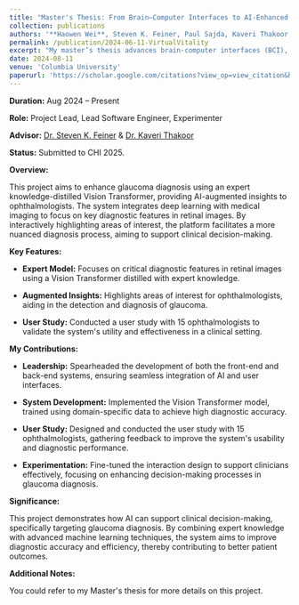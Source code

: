 ```yaml
---
title: "Master's Thesis: From Brain–Computer Interfaces to AI-Enhanced Diagnostics: Developing Cutting-Edge Tools for Medical and Interactive Technologies"
collection: publications
authors: '**Haowen Wei**, Steven K. Feiner, Paul Sajda, Kaveri Thakoor'
permalink: /publication/2024-06-11-VirtualVitality
excerpt: "My master’s thesis advances brain-computer interfaces (BCI), human-computer interaction (HCI), and extended reality (XR) through three key projects. First, PhysioLabXR, an open-source Python platform, enables real-time, multi-modal BCI and XR experiments, streamlining data processing, visualization, and machine learning. Second, our work on Interactively Assisting Glaucoma Diagnosis employs deep learning to support clinical decision-making, aiming to introduce an AI-based diagnostic tool to CHI 2025. Lastly, the In Search for an Intuitive and Efficient Text-Entry in Mixed Reality project explores innovative text-entry methods in mixed reality for enhanced user interaction. Together, these projects push the boundaries of HCI and BCI research."
date: 2024-08-11
venue: 'Columbia University'
paperurl: 'https://scholar.google.com/citations?view_op=view_citation&hl=en&user=phrai3MAAAAJ&citation_for_view=phrai3MAAAAJ:Y0pCki6q_DkC'
---
```




**Duration:** Aug 2024 – Present  

**Role:** Project Lead, Lead Software Engineer, Experimenter  

**Advisor:** [Dr. Steven K. Feiner](https://www.engineering.columbia.edu/faculty/steven-feiner) & [Dr. Kaveri Thakoor](https://www.vagelos.columbia.edu/profile/kaveri-thakoor-phd)



**Status:** Submitted to CHI 2025.




**Overview:**  

This project aims to enhance glaucoma diagnosis using an expert knowledge-distilled Vision Transformer, providing AI-augmented insights to ophthalmologists. The system integrates deep learning with medical imaging to focus on key diagnostic features in retinal images. By interactively highlighting areas of interest, the platform facilitates a more nuanced diagnosis process, aiming to support clinical decision-making.






**Key Features:**

- **Expert Model:** Focuses on critical diagnostic features in retinal images using a Vision Transformer distilled with expert knowledge.

- **Augmented Insights:** Highlights areas of interest for ophthalmologists, aiding in the detection and diagnosis of glaucoma.

- **User Study:** Conducted a user study with 15 ophthalmologists to validate the system's utility and effectiveness in a clinical setting.


**My Contributions:**

- **Leadership:** Spearheaded the development of both the front-end and back-end systems, ensuring seamless integration of AI and user interfaces.

- **System Development:** Implemented the Vision Transformer model, trained using domain-specific data to achieve high diagnostic accuracy.

- **User Study:** Designed and conducted the user study with 15 ophthalmologists, gathering feedback to improve the system's usability and diagnostic performance.

- **Experimentation:** Fine-tuned the interaction design to support clinicians effectively, focusing on enhancing decision-making processes in glaucoma diagnosis.


**Significance:**  

This project demonstrates how AI can support clinical decision-making, specifically targeting glaucoma diagnosis. By combining expert knowledge with advanced machine learning techniques, the system aims to improve diagnostic accuracy and efficiency, thereby contributing to better patient outcomes.




**Additional Notes:**  

You could refer to my Master's thesis for more details on this project.
